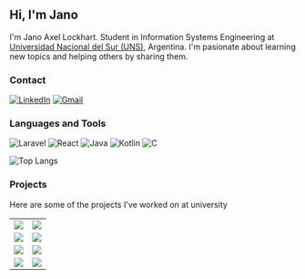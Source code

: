 ## Hi, I'm Jano ##
I'm Jano Axel Lockhart. Student in Information Systems Engineering at <a href="https://uns.edu.ar/">Universidad Nacional del Sur (UNS)</a>, Argentina.
I'm pasionate about learning new topics and helping others by sharing them.

### Contact

[![LinkedIn](https://img.shields.io/badge/LinkedIn-0077B5?style=for-the-badge&logo=linkedin&logoColor=white)](https://www.linkedin.com/in/janolockhart/)
[![Gmail](https://img.shields.io/badge/Gmail-F32413?style=for-the-badge&logo=gmail&logoColor=white)](mailto:janolockhart@gmail.com)



### Languages and Tools ###

![Laravel](https://img.shields.io/badge/laravel-%23FF2D20.svg?style=for-the-badge&logo=laravel&logoColor=white)
![React](https://img.shields.io/badge/react-%2320232a.svg?style=for-the-badge&logo=react&logoColor=%2361DAFB)
![Java](https://img.shields.io/badge/java-red?style=for-the-badge)
![Kotlin](https://img.shields.io/badge/kotlin-%237F52FF.svg?style=for-the-badge&logo=kotlin&logoColor=white)
![C](https://img.shields.io/badge/c-%2300599C.svg?style=for-the-badge&logo=c&logoColor=white)

![Top Langs](https://github-readme-stats.vercel.app/api/top-langs/?username=JanoALockhart&layout=compact)

### Projects ###
Here are some of the projects I've worked on at university

<table>
    <tr>
        <td>
            <a href="https://github.com/JanoALockhart/ProyectoReactLibreria2023"><img src="https://github-readme-stats.vercel.app/api/pin/?username=JanoALockhart&repo=ProyectoReactLibreria2023"></a>
        </td>
        <td>
            <a href="https://github.com/JanoALockhart/ProyectoLaravelLibreria2023"><img src="https://github-readme-stats.vercel.app/api/pin/?username=JanoALockhart&repo=ProyectoLaravelLibreria2023"></a>
        </td>
    </tr>
    <tr>
        <td>
            <a href="https://github.com/JanoALockhart/ProyectoPSSObraSocial"><img src="https://github-readme-stats.vercel.app/api/pin/?username=JanoALockhart&repo=ProyectoPSSObraSocial"></a>
        </td>
        <td>
            <a href="https://github.com/elagarrigue/AyDS23-Winchester3"><img src="https://github-readme-stats.vercel.app/api/pin/?username=elagarrigue&repo=AyDS23-Winchester3"></a>
        </td>
    </tr>
    <tr>
        <td>
            <a href="https://github.com/JanoALockhart/PROYECTO-SO"><img src="https://github-readme-stats.vercel.app/api/pin/?username=JanoALockhart&repo=PROYECTO-SO"></a>
        </td>
        <td>
            <a href="https://github.com/JanoALockhart/ProyectoODC2021"><img src="https://github-readme-stats.vercel.app/api/pin/?username=JanoALockhart&repo=ProyectoODC2021"></a>
        </td>
    </tr>
    <tr>
        <td>
            <a href="https://github.com/JanoALockhart/tdp-proyecto-3"><img src="https://github-readme-stats.vercel.app/api/pin/?username=JanoALockhart&repo=tdp-proyecto-3"></a>
        </td>
        <td>
            <a href="https://github.com/JanoALockhart/tdp-proyecto-2"><img src="https://github-readme-stats.vercel.app/api/pin/?username=JanoALockhart&repo=tdp-proyecto-2"></a>
        </td>
    </tr>
</table>






